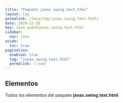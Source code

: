 ```yaml
---
title: "Paquete javax.swing.text.html"
layout: tag
permalink: /Java/tag/javax.swing.text.html/
date: 2020-12-29
key: Java.quetejavax.swing.text.html
sidebar: 
  nav: java
aside: 
  toc: true
pagination: 
  enabled: true
  tag: "javax.swing.text.html"
  permalink: /:num/
---
```


<h2>Elementos</h2>
Todos los elementos del paquete <strong>javax.swing.text.html</strong>
